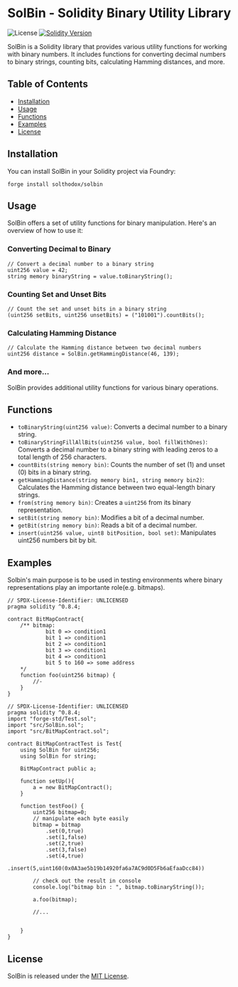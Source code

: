 # SolBin - Solidity Binary Utility Library

![License](https://img.shields.io/badge/license-MIT-blue)
[![Solidity Version](https://img.shields.io/badge/solidity-%5E0.8.4-brightgreen)](https://soliditylang.org/)

SolBin is a Solidity library that provides various utility functions for working with binary numbers. It includes functions for converting decimal numbers to binary strings, counting bits, calculating Hamming distances, and more.

## Table of Contents

- [Installation](#installation)
- [Usage](#usage)
- [Functions](#functions)
- [Examples](#examples)
- [License](#license)

## Installation

You can install SolBin in your Solidity project via Foundry:

```shell
forge install solthodox/solbin
```

## Usage

SolBin offers a set of utility functions for binary manipulation. Here's an overview of how to use it:

### Converting Decimal to Binary

```solidity
// Convert a decimal number to a binary string
uint256 value = 42;
string memory binaryString = value.toBinaryString();
```

### Counting Set and Unset Bits

```solidity
// Count the set and unset bits in a binary string
(uint256 setBits, uint256 unsetBits) = ("101001").countBits();
```

### Calculating Hamming Distance

```solidity
// Calculate the Hamming distance between two decimal numbers
uint256 distance = SolBin.getHammingDistance(46, 139);
```

### And more...

SolBin provides additional utility functions for various binary operations.

## Functions

- `toBinaryString(uint256 value)`: Converts a decimal number to a binary string.
- `toBinaryStringFillAllBits(uint256 value, bool fillWithOnes)`: Converts a decimal number to a binary string with leading zeros to a total length of 256 characters.
- `countBits(string memory bin)`: Counts the number of set (1) and unset (0) bits in a binary string.
- `getHammingDistance(string memory bin1, string memory bin2)`: Calculates the Hamming distance between two equal-length binary strings.
- `from(string memory bin)`: Creates a `uint256` from its binary representation.
- `setBit(string memory bin)`: Modifies a bit of a decimal number.
- `getBit(string memory bin)`: Reads a bit of a decimal number.
- `insert(uint256 value, uint8 bitPosition, bool set)`: Manipulates uint256 numbers bit by bit.

## Examples

Solbin's main purpose is to be used in testing environments where binary representations play an importante role(e.g. bitmaps).

```solidity
// SPDX-License-Identifier: UNLICENSED
pragma solidity ^0.8.4;

contract BitMapContract{
    /** bitmap:
            bit 0 => condition1
            bit 1 => condition1
            bit 2 => condition1
            bit 3 => condition1
            bit 4 => condition1
            bit 5 to 160 => some address
    */
    function foo(uint256 bitmap) {
        //-
    }
}

```

```solidity
// SPDX-License-Identifier: UNLICENSED
pragma solidity ^0.8.4;
import "forge-std/Test.sol";
import "src/SolBin.sol";
import "src/BitMapContract.sol";

contract BitMapContractTest is Test{
    using SolBin for uint256;
    using SolBin for string;

    BitMapContract public a;

    function setUp(){
        a = new BitMapContract();
    }

    function testFoo() {
        uint256 bitmap=0;
        // manipulate each byte easily
        bitmap = bitmap
            .set(0,true)
            .set(1,false)
            .set(2,true)
            .set(3,false)
            .set(4,true)
            .insert(5,uint160(0x0A3ae5b19b14920fa6a7AC9d0D5Fb6aEfaaDcc84))

        // check out the result in console
        console.log("bitmap bin : ", bitmap.toBinaryString());

        a.foo(bitmap);

        //...


    }
}

```

## License

SolBin is released under the [MIT License](LICENSE).
